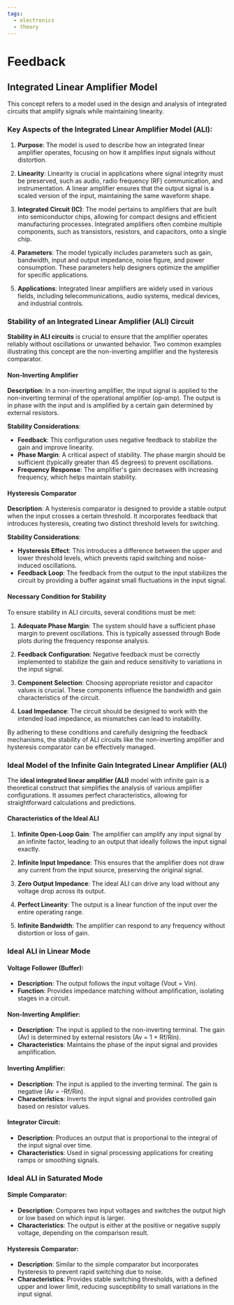 ```yaml
---
tags:
  - electronics
  - theory
---
```


# Feedback

## Integrated Linear Amplifier Model

This concept refers to a model used in the design and analysis of integrated circuits that amplify signals while maintaining linearity.

### Key Aspects of the Integrated Linear Amplifier Model (ALI):

1. **Purpose**: The model is used to describe how an integrated linear amplifier operates, focusing on how it amplifies input signals without distortion.

2. **Linearity**: Linearity is crucial in applications where signal integrity must be preserved, such as audio, radio frequency (RF) communication, and instrumentation. A linear amplifier ensures that the output signal is a scaled version of the input, maintaining the same waveform shape.

3. **Integrated Circuit (IC)**: The model pertains to amplifiers that are built into semiconductor chips, allowing for compact designs and efficient manufacturing processes. Integrated amplifiers often combine multiple components, such as transistors, resistors, and capacitors, onto a single chip.

4. **Parameters**: The model typically includes parameters such as gain, bandwidth, input and output impedance, noise figure, and power consumption. These parameters help designers optimize the amplifier for specific applications.

5. **Applications**: Integrated linear amplifiers are widely used in various fields, including telecommunications, audio systems, medical devices, and industrial controls.

### Stability of an Integrated Linear Amplifier (ALI) Circuit

**Stability in ALI circuits** is crucial to ensure that the amplifier operates reliably without oscillations or unwanted behavior. Two common examples illustrating this concept are the non-inverting amplifier and the hysteresis comparator.

#### Non-Inverting Amplifier

**Description**: In a non-inverting amplifier, the input signal is applied to the non-inverting terminal of the operational amplifier (op-amp). The output is in phase with the input and is amplified by a certain gain determined by external resistors.

**Stability Considerations**:

  * **Feedback**: This configuration uses negative feedback to stabilize the gain and improve linearity.
  * **Phase Margin**: A critical aspect of stability. The phase margin should be sufficient (typically greater than 45 degrees) to prevent oscillations.
  * **Frequency Response**: The amplifier's gain decreases with increasing frequency, which helps maintain stability.

#### Hysteresis Comparator

**Description**: A hysteresis comparator is designed to provide a stable output when the input crosses a certain threshold. It incorporates feedback that introduces hysteresis, creating two distinct threshold levels for switching.

**Stability Considerations**:

  - **Hysteresis Effect**: This introduces a difference between the upper and lower threshold levels, which prevents rapid switching and noise-induced oscillations. 
  - **Feedback Loop**: The feedback from the output to the input stabilizes the circuit by providing a buffer against small fluctuations in the input signal.

#### Necessary Condition for Stability

To ensure stability in ALI circuits, several conditions must be met:

1. **Adequate Phase Margin**: The system should have a sufficient phase margin to prevent oscillations. This is typically assessed through Bode plots during the frequency response analysis.

2. **Feedback Configuration**: Negative feedback must be correctly implemented to stabilize the gain and reduce sensitivity to variations in the input signal.

3. **Component Selection**: Choosing appropriate resistor and capacitor values is crucial. These components influence the bandwidth and gain characteristics of the circuit.

4. **Load Impedance**: The circuit should be designed to work with the intended load impedance, as mismatches can lead to instability.

By adhering to these conditions and carefully designing the feedback mechanisms, the stability of ALI circuits like the non-inverting amplifier and hysteresis comparator can be effectively managed.

### Ideal Model of the Infinite Gain Integrated Linear Amplifier (ALI)

The **ideal integrated linear amplifier (ALI)** model with infinite gain is a theoretical construct that simplifies the analysis of various amplifier configurations. It assumes perfect characteristics, allowing for straightforward calculations and predictions.

#### Characteristics of the Ideal ALI

1. **Infinite Open-Loop Gain**: The amplifier can amplify any input signal by an infinite factor, leading to an output that ideally follows the input signal exactly.
  
2. **Infinite Input Impedance**: This ensures that the amplifier does not draw any current from the input source, preserving the original signal.

3. **Zero Output Impedance**: The ideal ALI can drive any load without any voltage drop across its output.

4. **Perfect Linearity**: The output is a linear function of the input over the entire operating range.

5. **Infinite Bandwidth**: The amplifier can respond to any frequency without distortion or loss of gain.

### Ideal ALI in Linear Mode

#### **Voltage Follower (Buffer)**:
   - **Description**: The output follows the input voltage (Vout = Vin).
   - **Function**: Provides impedance matching without amplification, isolating stages in a circuit.

#### **Non-Inverting Amplifier**:
   - **Description**: The input is applied to the non-inverting terminal. The gain (Av) is determined by external resistors (Av = 1 + Rf/Rin).
   - **Characteristics**: Maintains the phase of the input signal and provides amplification.

#### **Inverting Amplifier**:
   - **Description**: The input is applied to the inverting terminal. The gain is negative (Av = -Rf/Rin).
   - **Characteristics**: Inverts the input signal and provides controlled gain based on resistor values.

#### **Integrator Circuit**:
   - **Description**: Produces an output that is proportional to the integral of the input signal over time.
   - **Characteristics**: Used in signal processing applications for creating ramps or smoothing signals.

### Ideal ALI in Saturated Mode

#### **Simple Comparator**:
   - **Description**: Compares two input voltages and switches the output high or low based on which input is larger.
   - **Characteristics**: The output is either at the positive or negative supply voltage, depending on the comparison result.

#### **Hysteresis Comparator**:
   - **Description**: Similar to the simple comparator but incorporates hysteresis to prevent rapid switching due to noise.
   - **Characteristics**: Provides stable switching thresholds, with a defined upper and lower limit, reducing susceptibility to small variations in the input signal.

